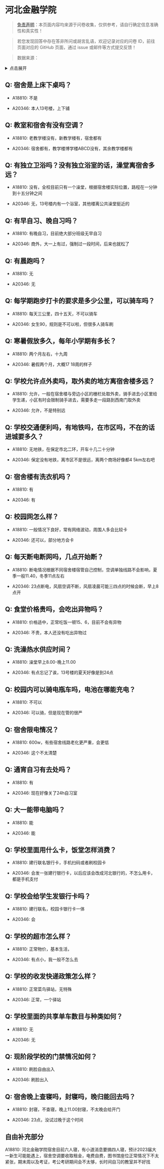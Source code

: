 # 河北金融学院

> [免责声明](https://colleges.chat/#_3)：本页面内容均来源于问卷收集，仅供参考，请自行确定信息准确性和真实性！

> 若您发现回答中存在答非所问或胡言乱语，欢迎记录对应的问卷 ID，前往页面对应的 GitHub 页面，通过 issue 或邮件等方式提交反馈！

> 数据来源：

<details><summary>点击展开</summary>
<ul>
<li>A18810: 1832704639@qq.com (2023 年 06 月)</li>
<li>A20346: 匿名 (2023 年 06 月)</li>
</ul>
</details>

## Q: 宿舍是上床下桌吗？

- A18810: 不是

- A20346: 本人13号楼，上下铺

## Q: 教室和宿舍有没有空调？

- A18810: 老教学楼没有，新教学楼有，宿舍都有

- A20346: 宿舍都有，教学楼博学楼ABCD没有，其余教学楼都有

## Q: 有独立卫浴吗？没有独立浴室的话，澡堂离宿舍多远？

- A18810: 没有，全校目前只有一个澡堂，根据宿舍楼实际位置，路程在一分钟到十五分钟之间

- A20346: 无，13号楼内有一个浴室，其他楼离公共澡堂挺近的

## Q: 有早自习、晚自习吗？

- A18810: 有晚自习，目前绝大部分班级无早自习

- A20346: 商外，大一上有过，强制过一段时间，后来也就松了

## Q: 有晨跑吗？

- A18810: 无

- A20346: 无

## Q: 每学期跑步打卡的要求是多少公里，可以骑车吗？

- A18810: 每天三公里，四十五天，不可以骑车

- A20346: 女生90，规则是不可以啦，但很多人骑车刷

## Q: 寒暑假放多久，每年小学期有多长？

- A18810: 两个月左右，十九周

- A20346: 暑假两个月，大概17 18周的样子

## Q: 学校允许点外卖吗，取外卖的地方离宿舍楼多远？

- A18810: 允许，一般在宿舍楼与旁边小区的栅栏处取外卖，骑手进去小区里给学生递，小区有时会限制骑手进去，需要多走一段路到西南门取外卖

- A20346: 允许，不是特别远

## Q: 学校交通便利吗，有地铁吗，在市区吗，不在的话进城要多久？

- A18810: 无地铁，在保定市北二环，开车十几二十分钟

- A20346: 保定没有地铁，离市区不是很远，离两个商场好像都4 5km左右吧

## Q: 宿舍楼有洗衣机吗？

- A18810: 有

- A20346: 有

## Q: 校园网怎么样？

- A18810: 一般情况下良好，常有网络波动，周围人多会比较卡

- A20346: 还可以，部分地方会卡

## Q: 每天断电断网吗，几点开始断？

- A18810: 断电情况根据不同宿舍楼宿管自己控制，空调单独线路不会影响，夏季一般11.40，冬季11点左右

- A20346: 23点断电，风扇空调不断，风扇凌晨可能三四点的时候会断，早上8点开

## Q: 食堂价格贵吗，会吃出异物吗？

- A18810: 价格适中，正常吃饭一顿15、6，目前不会有异物

- A20346: 不贵，本人还没有吃出异物过

## Q: 洗澡热水供应时间？

- A18810: 澡堂早上8.00-晚上11.00

- A20346: 有点忘记了诶，13号楼的夏天好像是到24点

## Q: 校园内可以骑电瓶车吗，电池在哪能充电？

- A18810: 不可以

- A20346: 可以骑，但是现在管的很严

## Q: 宿舍限电情况？

- A18810: 600w，有些宿舍线路老化更严重，会更低

- A20346: 这个不太清楚

## Q: 通宵自习有去处吗？

- A18810: 有

- A20346: 现在好像关了24h自习室

## Q: 大一能带电脑吗？

- A18810: 能

- A20346: 能

## Q: 学校里面用什么卡，饭堂怎样消费？

- A18810: 建行联名银行卡，手机扫码或者刷校园卡

- A20346: 会发一张建行银行卡，以后应该会改成河北银行的，不怎么用卡，都是手机支付

## Q: 学校会给学生发银行卡吗？

- A18810: 建行联名，校园卡银行卡一体

- A20346: 会

## Q: 学校的超市怎么样？

- A18810: 正常物价，基本生活，

- A20346: 有点小，我一般不怎么去

## Q: 学校的收发快递政策怎么样？

- A18810: 正常菜鸟驿站，无特殊

- A20346: 正常，一个驿站

## Q: 学校里面的共享单车数目与种类如何？

- A18810: 无

- A20346: 无

## Q: 现阶段学校的门禁情况如何？

- A18810: 刷脸自由出入

- A20346: 刷脸出入

## Q: 宿舍晚上查寝吗，封寝吗，晚归能回去吗？

- A18810: 封寝，不查寝，晚上11.00封寝，不太晚会给开门

- A20346: 23点，没试过晚于这个时间

## 自由补充部分

A18810: 河北金融学院宿舍目前六人寝，有小道消息要搞四人寝，预计2023届大一新生可能能遇上，宿舍空调要收取租金，电费自费，图书馆座位正常情况下不太紧张，期末周以及考证，考公考研期间会不太够，长时间自习的教室并不好找